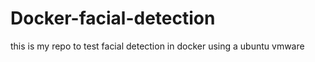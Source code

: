 # Docker-facial-detection
this is my repo to test facial  detection in docker using a ubuntu vmware
